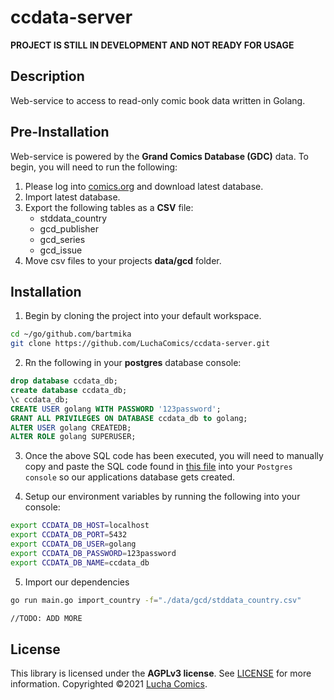 # ccdata-server

**PROJECT IS STILL IN DEVELOPMENT AND NOT READY FOR USAGE**

## Description
Web-service to access to read-only comic book data written in Golang.

## Pre-Installation

Web-service is powered by the **Grand Comics Database (GDC)** data. To begin, you will need to run the following:

1. Please log into [comics.org](https://www.comics.org/download/) and download latest database.
2. Import latest database.
3. Export the following tables as a **CSV** file:
   * stddata_country
   * gcd_publisher
   * gcd_series
   * gcd_issue
4. Move csv files to your projects **data/gcd** folder.

## Installation

1. Begin by cloning the project into your default workspace.

  ```bash
  cd ~/go/github.com/bartmika
  git clone https://github.com/LuchaComics/ccdata-server.git
  ```

2. Rn the following in your **postgres** database console:

  ```sql
  drop database ccdata_db;
  create database ccdata_db;
  \c ccdata_db;
  CREATE USER golang WITH PASSWORD '123password';
  GRANT ALL PRIVILEGES ON DATABASE ccdata_db to golang;
  ALTER USER golang CREATEDB;
  ALTER ROLE golang SUPERUSER;
  ```

3. Once the above SQL code has been executed, you will need to manually copy and paste the SQL code found in [this file](https://github.com/LuchaComics/ccdata-server/blob/master/migrations/0001_initial_up.sql) into your ``Postgres console`` so our applications database gets created.

4. Setup our environment variables by running the following into your console:

  ```bash
  export CCDATA_DB_HOST=localhost
  export CCDATA_DB_PORT=5432
  export CCDATA_DB_USER=golang
  export CCDATA_DB_PASSWORD=123password
  export CCDATA_DB_NAME=ccdata_db
  ```

5. Import our dependencies

  ```bash
  go run main.go import_country -f="./data/gcd/stddata_country.csv"

  //TODO: ADD MORE
  ```

## License
This library is licensed under the **AGPLv3 license**. See [LICENSE](LICENSE) for more information. Copyrighted ©2021 [Lucha Comics](https://luchacomics.com/).
